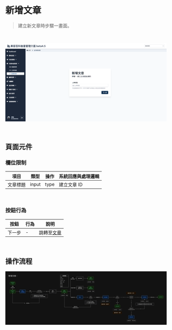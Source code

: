 # 新增文章
> 建立新文章時步驟一畫面。

<br>

![畫面示意](./asset/add-article.png)

<br>

## 頁面元件
### 欄位限制
| 項目 | 類型 | 操作 | 系統回應與處理邏輯 |
| --- | --- | --- | --- |
|文章標題|	input | type|	建立文章 ID|

<br>

### 按鈕行為
|按鈕|	行為|	說明|
|---|---|---|
|下一步| -|		跳轉至[文章](Pages/Beauty/content/article.md)|

<br>

## 操作流程

![操作流程](./asset/add-article-flow.jpg)

